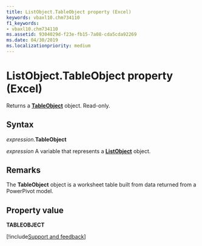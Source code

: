 ```yaml
---
title: ListObject.TableObject property (Excel)
keywords: vbaxl10.chm734110
f1_keywords:
- vbaxl10.chm734110
ms.assetid: 9304029d-f23e-fb15-7a08-cda5cda92269
ms.date: 04/30/2019
ms.localizationpriority: medium
---
```



# ListObject.TableObject property (Excel)

Returns a **[TableObject](Excel.tableobject.md)** object. Read-only.


## Syntax

_expression_.**TableObject**

_expression_ A variable that represents a **[ListObject](Excel.ListObject.md)** object.


## Remarks

The **TableObject** object is a worksheet table built from data returned from a PowerPivot model.


## Property value

**TABLEOBJECT**




[!include[Support and feedback](~/includes/feedback-boilerplate.md)]
